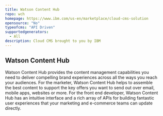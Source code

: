 ```yaml
---
title: Watson Content Hub
repo: wch
homepage: https://www.ibm.com/us-en/marketplace/cloud-cms-solution
opensource: "No"
typeofcms: "API Driven"
supportedgenerators:
  - All
description: Cloud CMS brought to you by IBM
---
```

## Watson Content Hub

Watson Content Hub provides the content management capabilities you need to deliver compelling brand experiences across all the ways you reach your audiences. For the marketer, Watson Content Hub helps to assemble the best content to support the key offers you want to send out over email, mobile apps, websites or more. For the front end developer, Watson Content Hub has an intuitive interface and a rich array of APIs for building fantastic user experiences that your marketing and e-commerce teams can update directly.

